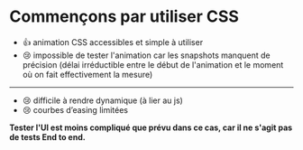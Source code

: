 Commençons par utiliser CSS
===========================

+ 👍 animation CSS accessibles et simple à utiliser
+ 😢 impossible de tester l'animation car les snapshots manquent de précision (délai irréductible entre le début de l'animation et le moment où on fait effectivement la mesure)

---

+ 😢 difficile à rendre dynamique (à lier au js)
+ 😢 courbes d’easing limitées

**Tester l'UI est moins compliqué que prévu dans ce cas, car il ne s'agit pas de tests End to end.**